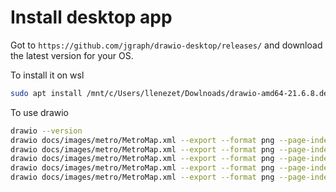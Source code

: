 # Install desktop app

Got to `https://github.com/jgraph/drawio-desktop/releases/` and download the latest version for your OS.

To install it on wsl

```bash
sudo apt install /mnt/c/Users/llenezet/Dowlnoads/drawio-amd64-21.6.8.deb
```

To use drawio

```bash
drawio --version
drawio docs/images/metro/MetroMap.xml --export --format png --page-index 2 --layers 1 --output docs/images/metro/MetroMap.png --scale 3
drawio docs/images/metro/MetroMap.xml --export --format png --page-index 3 --layers 1 --output docs/images/metro/Simulate.png --scale 3
drawio docs/images/metro/MetroMap.xml --export --format png --page-index 4 --layers 0 --output docs/images/metro/Validate.png --scale 3
drawio docs/images/metro/MetroMap.xml --export --format png --page-index 5 --layers 0 --output docs/images/metro/PanelPrep.png --scale 3
drawio docs/images/metro/MetroMap.xml --export --format png --page-index 6 --layers 1 --output docs/images/metro/Impute.png --scale 3
```
